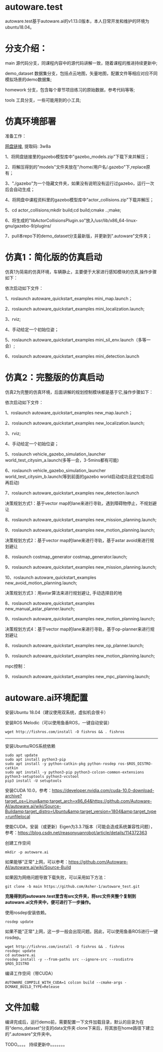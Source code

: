 # autoware.test
autoware.test基于autoware.ai的v1.13.0版本，本人日常开发和维护的环境为ubuntu18.04。

# 分支介绍：
main 源代码分支，同课程内容中的源代码讲解一致，随着课程的推进持续更新中;

demo_dataset 数据集分支，包括点云地图，矢量地图，配置文件等相应对应不同模拟场景的demo数据集;

homework 分支，包含每个章节项目练习的原始数据，参考代码等等;

tools 工具分支，一些可能用到的小工具;

# 仿真环境部署

准备工作：

[网盘链接](https://pan.baidu.com/s/1zJA13SP6fFi3lmb_Q9xxlA?pwd=3w8a]), 提取码: 3w8a

1、将网盘链接里的gazebo模型库中"gazebo_models.zip"下载下来并解压；

2、将解压得到的"models"文件夹放在"/home/用户名/.gazebo"下,replace原有；

3、"./gazebo"为一个隐藏文件夹，如果没有说明没有运行过gazebo，运行一次后会自动生成；

4、将网盘中课程资料里的gazebo模型库中"actor_collisions.zip"下载并解压；

5、cd actor_collisions;mkdir build;cd build;cmake ..;make;

6、将生成的"libActorCollisionsPlugin.so"放入/usr/lib/x86_64-linux-gnu/gazebo-9/plugins/

7、pull本repo下的demo_dataset分支最新版，并更新到".autoware"文件夹；

# 仿真1：简化版的仿真启动

仿真1为简易的仿真环境，车辆静止，主要便于大家进行感知模块的仿真,操作步骤如下：

依次启动如下文件：

1、roslaunch autoware_quickstart_examples mini_map.launch；

2、roslaunch autoware_quickstart_examples mini_localization.launch;

3、rviz;

4、手动给定一个初始位姿；

5、roslaunch autoware_quickstart_examples mini_sil_env.launch（多等一会）;

6、roslaunch autoware_quickstart_examples mini_detection.launch

# 仿真2：完整版的仿真启动

仿真2为完整的仿真环境，后面讲解的规划控制模块都是基于它,操作步骤如下：

依次启动如下文件：

1、roslaunch autoware_quickstart_examples new_map.launch；

2、roslaunch autoware_quickstart_examples new_localization.launch;

3、rviz;

4、手动给定一个初始位姿；

5、roslaunch vehicle_gazebo_simulation_launcher world_test_citysim_a.launch(多等一会，3-5mins都有可能)

6、roslaunch vehicle_gazebo_simulation_launcher world_test_citysim_b.launch(等到前面的gazebo world启动成功且定位成功后再启动)

7、roslaunch autoware_quickstart_examples new_detection.launch

决策规划方式1：基于vector map的lane来进行寻轨，遇到障碍物停止，不规划避让

8、roslaunch autoware_quickstart_examples new_mission_planning.launch;

9、roslaunch autoware_quickstart_examples new_motion_planning.launch;

决策规划方式2：基于vector map的lane来进行寻轨，基于astar avoid来进行规划避让 

8、roslaunch costmap_generator costmap_generator.launch;

9、roslaunch autoware_quickstart_examples new_mission_planning.launch;

10、roslaunch autoware_quickstart_examples new_avoid_motion_planning.launch;

决策规划方式3：用astar算法来进行规划避让, 手动选择目的地 

8、roslaunch autoware_quickstart_examples new_manual_astar_planner.launch;

9、roslaunch autoware_quickstart_examples new_motion_planning.launch;

决策规划方式4：基于vector map的lane来进行寻轨，基于op-planner来进行规划避让 

8、roslaunch autoware_quickstart_examples new_op_planner.launch;

9、roslaunch autoware_quickstart_examples new_motion_planning.launch;

mpc控制：

9、roslaunch autoware_quickstart_examples new_mpc_planning.launch;
# autoware.ai环境配置

安装Ubuntu 18.04（建议使用双系统，虚拟机会很卡）

安装ROS Melodic（可以使用鱼香ROS，一键自动安装）

```shell
wget http://fishros.com/install -O fishros && . fishros
```

------

安装Ubuntu/ROS系统依赖

```shell
sudo apt update
sudo apt install python3-pip
sudo apt install -y python-catkin-pkg python-rosdep ros-$ROS_DISTRO-catkin
sudo apt install -y python3-pip python3-colcon-common-extensions python3-setuptools python3-vcstool
pip3 install -U setuptools
```

安装CUDA 10.0，参考：https://developer.nvidia.com/cuda-10.0-download-archive?target_os=Linux&amp;target_arch=x86_64&https://github.com/Autoware-AI/autoware.ai/wiki/Source-Buildamp;target_distro=Ubuntu&amp;target_version=1804&amp;target_type=runfilelocal 



使能CUDA，安装（或更新）Eigen为3.3.7版本（可能会造成系统兼容性问题），参考：https://blog.csdn.net/reasonyuanrobot/article/details/114372363



创建工作空间

```shell
mkdir -p autoware.ai
```

如果能够"正常"上网，可以参考：https://github.com/Autoware-AI/autoware.ai/wiki/Source-Build


如果因为网络问题导致下载失败，可以采用如下方法：

```
git clone -b main https://github.com/Asher-1/autoware_test.git
```

**克隆得到的autoware.test里含有src文件夹，将src文件夹整个复制到autoware.ai文件夹中，便可进行下一步操作。**

使用rosdep安装依赖。

```shell
rosdep update
```

如果不能"正常"上网，这一步一般会出现问题。因此，可以使用鱼香ROS进行一键rosdep。

```shell
wget http://fishros.com/install -O fishros && . fishros
rosdepc update
cd autoware.ai
rosdep install -y --from-paths src --ignore-src --rosdistro $ROS_DISTRO
```

编译工作空间（带CUDA）

```shell
AUTOWARE_COMPILE_WITH_CUDA=1 colcon build --cmake-args -DCMAKE_BUILD_TYPE=Release
```


# 文件加载
编译完成后，运行demo前，需要配置一下文件加载目录，默认的目录为在将“demo_dataset”分支的data文件夹
clone下来后，将其放在home路径下建立的".autoware"文件夹中。


TODO。。。。 持续更新中。。。。。。。

